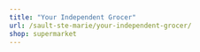 ```yaml
---
title: "Your Independent Grocer"
url: /sault-ste-marie/your-independent-grocer/
shop: supermarket
---
```

